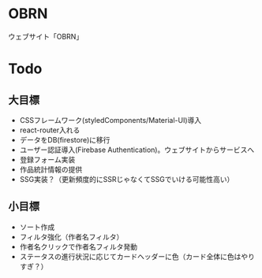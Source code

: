 # OBRN
ウェブサイト「OBRN」

# Todo
## 大目標
- CSSフレームワーク(styledComponents/Material-UI)導入
- react-router入れる
- データをDB(firestore)に移行
- ユーザー認証導入(Firebase Authentication)。ウェブサイトからサービスへ
- 登録フォーム実装
- 作品統計情報の提供
- SSG実装？（更新頻度的にSSRじゃなくてSSGでいける可能性高い）

## 小目標
- ソート作成
- フィルタ強化（作者名フィルタ）
- 作者名クリックで作者名フィルタ発動
- ステータスの進行状況に応じてカードヘッダーに色（カード全体に色はやりすぎ？）

